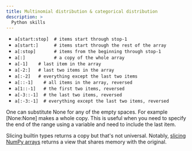 ```yaml
---
title: Multinomial distribution & categorical distribution
description: >
  Python skills
---
```



* `a[start:stop]  # items start through stop-1`
* `a[start:]      # items start through the rest of the array`
* `a[:stop]       # items from the beginning through stop-1`
* `a[:]           # a copy of the whole array`
* `a[-1]    # last item in the array`
* `a[-2:]   # last two items in the array`
* `a[:-2]   # everything except the last two items`
* `a[::-1]    # all items in the array, reversed`
* `a[1::-1]   # the first two items, reversed`
* `a[-3::-1]  # the last two items, reversed`
* `a[:-3:-1]  # everything except the last two items, reversed`

One can substitute None for any of the empty spaces. For example [None:None] makes a whole copy. This is useful when you need to specify the end of the range using a variable and need to include the last item.

Slicing builtin types returns a copy but that's not universal. Notably, [slicing NumPy arrays](https://docs.scipy.org/doc/numpy/reference/arrays.indexing.html) returns a view that shares memory with the original.

